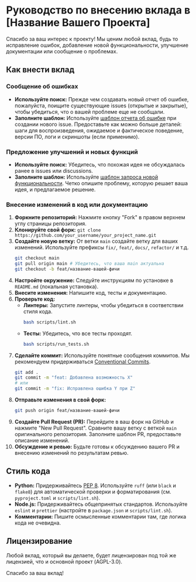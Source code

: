 # Руководство по внесению вклада в [Название Вашего Проекта]

Спасибо за ваш интерес к проекту! Мы ценим любой вклад, будь то исправление ошибок, добавление новой функциональности, улучшение документации или сообщение о проблемах.

## Как внести вклад

### Сообщение об ошибках

*   **Используйте поиск:** Прежде чем создавать новый отчет об ошибке, пожалуйста, поищите существующие issues (открытые и закрытые), чтобы убедиться, что о вашей проблеме еще не сообщали.
*   **Заполните шаблон:** Используйте [шаблон отчета об ошибке](/.github/ISSUE_TEMPLATE/bug_report.yml) при создании нового issue. Предоставьте как можно больше деталей: шаги для воспроизведения, ожидаемое и фактическое поведение, версии ПО, логи и скриншоты (если применимо).

### Предложение улучшений и новых функций

*   **Используйте поиск:** Убедитесь, что похожая идея не обсуждалась ранее в issues или discussions.
*   **Заполните шаблон:** Используйте [шаблон запроса новой функциональности](/.github/ISSUE_TEMPLATE/feature_request.yml). Четко опишите проблему, которую решает ваша идея, и предлагаемое решение.

### Внесение изменений в код или документацию

1.  **Форкните репозиторий:** Нажмите кнопку "Fork" в правом верхнем углу страницы репозитория.
2.  **Клонируйте свой форк:** `git clone https://github.com/your_username/your_project_name.git`
3.  **Создайте новую ветку:** От ветки `main` создайте ветку для ваших изменений. Используйте префиксы `fix/`, `feat/`, `docs/`, `refactor/` и т.д.
    ```bash
    git checkout main
    git pull origin main # Убедитесь, что ваша main актуальна
    git checkout -b feat/название-вашей-фичи
    ```
4.  **Настройте окружение:** Следуйте инструкциям по установке в `README.md` (локальная установка).
5.  **Внесите изменения:** Напишите код, тесты и документацию.
6.  **Проверьте код:**
    *   **Линтеры:** Запустите линтеры, чтобы убедиться в соответствии стиля кода.
        ```bash
        bash scripts/lint.sh
        ```
    *   **Тесты:** Убедитесь, что все тесты проходят.
        ```bash
        bash scripts/run_tests.sh
        ```
7.  **Сделайте коммит:** Используйте понятные сообщения коммитов. Мы рекомендуем придерживаться [Conventional Commits](https://www.conventionalcommits.org/ru/v1.0.0/).
    ```bash
    git add .
    git commit -m "feat: Добавлена возможность X"
    # или
    git commit -m "fix: Исправлена ошибка Y при Z"
    ```
8.  **Отправьте изменения в свой форк:**
    ```bash
    git push origin feat/название-вашей-фичи
    ```
9.  **Создайте Pull Request (PR):** Перейдите в ваш форк на GitHub и нажмите "New Pull Request". Сравните вашу ветку с веткой `main` оригинального репозитория. Заполните шаблон PR, предоставьте описание изменений.
10. **Обсуждение и ревью:** Будьте готовы к обсуждению вашего PR и внесению изменений по результатам ревью.

## Стиль кода

*   **Python:** Придерживайтесь [PEP 8](https://www.python.org/dev/peps/pep-0008/). Используйте `ruff` (или `black` и `flake8`) для автоматической проверки и форматирования (см. `pyproject.toml` и `scripts/lint.sh`).
*   **Node.js:** Придерживайтесь общепринятых стандартов. Используйте `eslint` и `prettier` (настройте в `package.json` и `scripts/lint.sh`).
*   **Комментарии:** Пишите осмысленные комментарии там, где логика кода не очевидна.

## Лицензирование

Любой вклад, который вы делаете, будет лицензирован под той же лицензией, что и основной проект (AGPL-3.0).

Спасибо за ваш вклад!